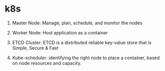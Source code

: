 # k8s


1) Master Node: Manage, plan, schedule, and monitor the nodes

2) Worker Node: Host application as a container

3) ETCD Cluster: ETCD is a distributed reliable key-value store that is Simple, Secure & Fast

4) Kube-scheduler: identifying  the right node to place a container,  based on node resources and capacity.

